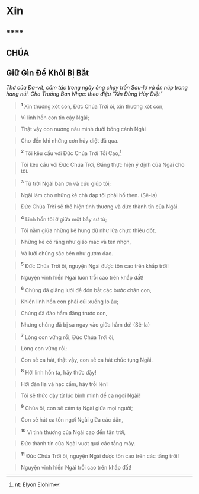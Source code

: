 # Xin

## ****

## CHÚA

## Giữ Gìn Để Khỏi Bị Bắt
*Thơ của Đa-vít, cảm tác trong ngày ông chạy trốn Sau-lơ và ẩn núp trong hang núi. Cho Trưởng Ban Nhạc: theo điệu “Xin Đừng Hủy Diệt”*

> <sup><b>1</b></sup> Xin thương xót con, Đức Chúa Trời ôi, xin thương xót con,
>


> Vì linh hồn con tin cậy Ngài;
>


> Thật vậy con nương náu mình dưới bóng cánh Ngài
>


> Cho đến khi những cơn hủy diệt đã qua.
>


> <sup><b>2</b></sup> Tôi kêu cầu với Đức Chúa Trời Tối Cao,[^1-63adfed6-a826-4510-b655-a3d28f3ab7aa]
>


> Tôi kêu cầu với Đức Chúa Trời, Đấng thực hiện ý định của Ngài cho tôi.
>


> <sup><b>3</b></sup> Từ trời Ngài ban ơn và cứu giúp tôi;
>


> Ngài làm cho những kẻ chà đạp tôi phải hổ thẹn. (Sê-la)
>


> Đức Chúa Trời sẽ thể hiện tình thương và đức thành tín của Ngài.
>


> <sup><b>4</b></sup> Linh hồn tôi ở giữa một bầy sư tử;
>


> Tôi nằm giữa những kẻ hung dữ như lửa chực thiêu đốt,
>


> Những kẻ có răng như giáo mác và tên nhọn,
>


> Và lưỡi chúng sắc bén như gươm đao.
>


> <sup><b>5</b></sup> Đức Chúa Trời ôi, nguyện Ngài được tôn cao trên khắp trời!
>


> Nguyện vinh hiển Ngài luôn trỗi cao trên khắp đất!
>


> <sup><b>6</b></sup> Chúng đã giăng lưới để đón bắt các bước chân con,
>


> Khiến linh hồn con phải cúi xuống lo âu;
>


> Chúng đã đào hầm đằng trước con,
>


> Nhưng chúng đã bị sa ngay vào giữa hầm đó! (Sê-la)
>


> <sup><b>7</b></sup> Lòng con vững rồi, Đức Chúa Trời ôi,
>


> Lòng con vững rồi;
>


> Con sẽ ca hát, thật vậy, con sẽ ca hát chúc tụng Ngài.
>


> <sup><b>8</b></sup> Hỡi linh hồn ta, hãy thức dậy!
>


> Hỡi đàn lia và hạc cầm, hãy trỗi lên!
>


> Tôi sẽ thức dậy từ lúc bình minh để ca ngợi Ngài!
>


> <sup><b>9</b></sup> Chúa ôi, con sẽ cảm tạ Ngài giữa mọi người;
>


> Con sẽ hát ca tôn ngợi Ngài giữa các dân,
>


> <sup><b>10</b></sup> Vì tình thương của Ngài cao đến tận trời,
>


> Đức thành tín của Ngài vượt quá các tầng mây.
>


> <sup><b>11</b></sup> Đức Chúa Trời ôi, nguyện Ngài được tôn cao trên các tầng trời!
>


> Nguyện vinh hiển Ngài trỗi cao trên khắp đất!
>

[^1-63adfed6-a826-4510-b655-a3d28f3ab7aa]: nt: Elyon Elohim